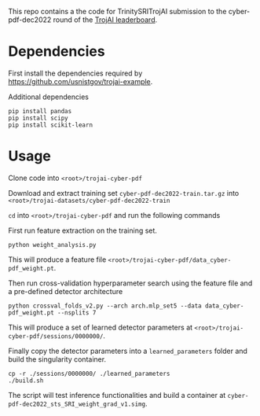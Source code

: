This repo contains a the code for TrinitySRITrojAI submission to the cyber-pdf-dec2022 round of the [TrojAI leaderboard](https://pages.nist.gov/trojai/). 

# Dependencies

First install the dependencies required by https://github.com/usnistgov/trojai-example.

Additional dependencies
```
pip install pandas
pip install scipy
pip install scikit-learn
```

# Usage

Clone code into `<root>/trojai-cyber-pdf`

Download and extract training set `cyber-pdf-dec2022-train.tar.gz` into `<root>/trojai-datasets/cyber-pdf-dec2022-train`

`cd` into `<root>/trojai-cyber-pdf` and run the following commands

First run feature extraction on the training set.

```
python weight_analysis.py
```

This will produce a feature file `<root>/trojai-cyber-pdf/data_cyber-pdf_weight.pt`.

Then run cross-validation hyperparameter search using the feature file and a pre-defined detector architecture

```
python crossval_folds_v2.py --arch arch.mlp_set5 --data data_cyber-pdf_weight.pt --nsplits 7
```

This will produce a set of learned detector parameters at `<root>/trojai-cyber-pdf/sessions/0000000/`. 

Finally copy the detector parameters into a `learned_parameters` folder and build the singularity container.
```
cp -r ./sessions/0000000/ ./learned_parameters
./build.sh
```

The script will test inference functionalities and build a container at `cyber-pdf-dec2022_sts_SRI_weight_grad_v1.simg`.



